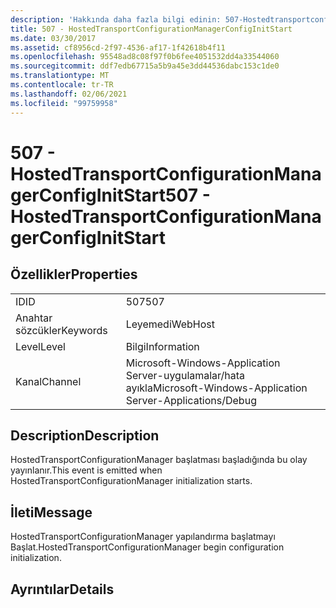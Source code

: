 ```yaml
---
description: 'Hakkında daha fazla bilgi edinin: 507-Hostedtransportconfigurationmanagerconfigınitstart'
title: 507 - HostedTransportConfigurationManagerConfigInitStart
ms.date: 03/30/2017
ms.assetid: cf8956cd-2f97-4536-af17-1f42618b4f11
ms.openlocfilehash: 95548ad8c08f97f0b6fee4051532dd4a33544060
ms.sourcegitcommit: ddf7edb67715a5b9a45e3dd44536dabc153c1de0
ms.translationtype: MT
ms.contentlocale: tr-TR
ms.lasthandoff: 02/06/2021
ms.locfileid: "99759958"
---
```

# <a name="507---hostedtransportconfigurationmanagerconfiginitstart"></a><span data-ttu-id="cd79b-103">507 - HostedTransportConfigurationManagerConfigInitStart</span><span class="sxs-lookup"><span data-stu-id="cd79b-103">507 - HostedTransportConfigurationManagerConfigInitStart</span></span>

## <a name="properties"></a><span data-ttu-id="cd79b-104">Özellikler</span><span class="sxs-lookup"><span data-stu-id="cd79b-104">Properties</span></span>  
  
|||  
|-|-|  
|<span data-ttu-id="cd79b-105">ID</span><span class="sxs-lookup"><span data-stu-id="cd79b-105">ID</span></span>|<span data-ttu-id="cd79b-106">507</span><span class="sxs-lookup"><span data-stu-id="cd79b-106">507</span></span>|  
|<span data-ttu-id="cd79b-107">Anahtar sözcükler</span><span class="sxs-lookup"><span data-stu-id="cd79b-107">Keywords</span></span>|<span data-ttu-id="cd79b-108">Leyemedi</span><span class="sxs-lookup"><span data-stu-id="cd79b-108">WebHost</span></span>|  
|<span data-ttu-id="cd79b-109">Level</span><span class="sxs-lookup"><span data-stu-id="cd79b-109">Level</span></span>|<span data-ttu-id="cd79b-110">Bilgi</span><span class="sxs-lookup"><span data-stu-id="cd79b-110">Information</span></span>|  
|<span data-ttu-id="cd79b-111">Kanal</span><span class="sxs-lookup"><span data-stu-id="cd79b-111">Channel</span></span>|<span data-ttu-id="cd79b-112">Microsoft-Windows-Application Server-uygulamalar/hata ayıkla</span><span class="sxs-lookup"><span data-stu-id="cd79b-112">Microsoft-Windows-Application Server-Applications/Debug</span></span>|  
  
## <a name="description"></a><span data-ttu-id="cd79b-113">Description</span><span class="sxs-lookup"><span data-stu-id="cd79b-113">Description</span></span>  

 <span data-ttu-id="cd79b-114">HostedTransportConfigurationManager başlatması başladığında bu olay yayınlanır.</span><span class="sxs-lookup"><span data-stu-id="cd79b-114">This event is emitted when HostedTransportConfigurationManager initialization starts.</span></span>  
  
## <a name="message"></a><span data-ttu-id="cd79b-115">İleti</span><span class="sxs-lookup"><span data-stu-id="cd79b-115">Message</span></span>  

 <span data-ttu-id="cd79b-116">HostedTransportConfigurationManager yapılandırma başlatmayı Başlat.</span><span class="sxs-lookup"><span data-stu-id="cd79b-116">HostedTransportConfigurationManager begin configuration initialization.</span></span>  
  
## <a name="details"></a><span data-ttu-id="cd79b-117">Ayrıntılar</span><span class="sxs-lookup"><span data-stu-id="cd79b-117">Details</span></span>
